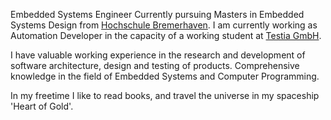 Embedded Systems Engineer Currently pursuing Masters in Embedded Systems Design from [Hochschule Bremerhaven](https://hs-bremerhaven.de). I am currently working as Automation Developer in the capacity of a working student at [Testia GmbH](https://Testia.com).

I have valuable working experience in the research and development of software architecture, design and testing of products. Comprehensive knowledge in the field of Embedded Systems and Computer Programming.

In my freetime I like to read books, and travel the universe in my spaceship 'Heart of Gold'.